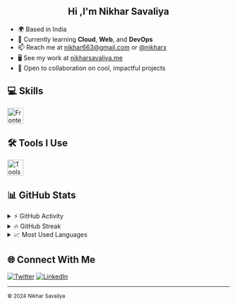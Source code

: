 <h2 align="center">Hi ,I'm Nikhar Savaliya</h1>

- 🌍 Based in India  
- 🧠 Currently learning **Cloud**, **Web**, and **DevOps**  
- 📫 Reach me at [nikhar663@gmail.com](mailto:nikhar663@gmail.com) or [@nikharx](https://x.com/nikharx) 
- 🖥️ See my work at [nikharsavaliya.me](http://nikharsavaliya.me)  
- 🤝 Open to collaboration on cool, impactful projects

<!-- <img alt="Discord" src="https://img.shields.io/discord/1284548472363679835?style=flat&logo=discord&logoColor=8aadf4&label=%20&labelColor=24273a&color=8aadf4"> -->


## 💻 Skills

<p>
  <img src="https://go-skill-icons.vercel.app/api/icons?i=js,ts,react,zustand,reactquery,nextjs,tailwind,express,mongodb,postgresql&theme=dark" height="36" alt="Frontend and Backend Stack" />
</p>


## 🛠 Tools I Use

<p>
  <img src="https://go-skill-icons.vercel.app/api/icons?i=git,github,vscode,vim,postman,docker,figma&theme=dark" height="36" alt="Tools and Platforms" />
</p>


## 📊 GitHub Stats

<details>
  <summary>⚡ GitHub Activity</summary>
  <br />
  <img src="https://github-readme-stats.vercel.app/api?username=nikharx&show_icons=true&theme=tokyonight&hide_border=true" alt="Nikhar's GitHub Stats" />
</details>

<details>
  <summary>🔥 GitHub Streak</summary>
  <br />
  <img src="http://github-readme-streak-stats.herokuapp.com?user=nikharx&theme=tokyonight&hide_border=true&date_format=M%20j%5B%2C%20Y%5D" alt="Nikhar's GitHub Streak" />
</details>

<details>
  <summary>📈 Most Used Languages</summary>
  <br />
  <img src="https://github-readme-stats.vercel.app/api/top-langs?username=nikharx&show_icons=true&locale=en&layout=compact&theme=tokyonight" alt="Most Used Languages" />
</details>


## 🌐 Connect With Me

[![Twitter](https://go-skill-icons.vercel.app/api/icons?i=twitter&theme=dark)](https://x.com/nikharx)
[![LinkedIn](https://go-skill-icons.vercel.app/api/icons?i=linkedin&theme=dark)](https://in.linkedin.com/in/nikharsavaliya)

---

<sub>© 2024 Nikhar Savaliya</sub>
